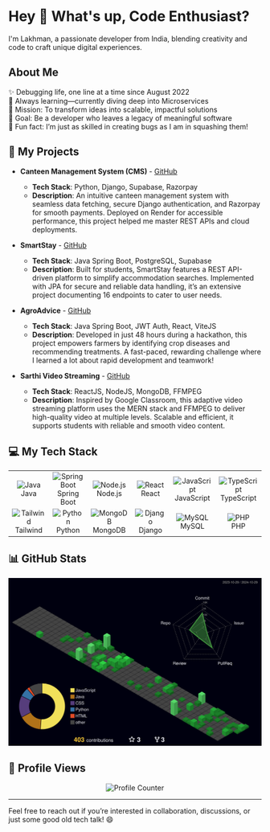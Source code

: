<h1 align="left">Hey 👋 What's up, Code Enthusiast?</h1>
<p align="left">I'm Lakhman, a passionate developer from India, blending creativity and code to craft unique digital experiences.</p>

<h2 align="left">About Me</h2>
<p align="left">
✨ Debugging life, one line at a time since August 2022<br>
🌱 Always learning—currently diving deep into Microservices<br>
🚀 Mission: To transform ideas into scalable, impactful solutions<br>
🎯 Goal: Be a developer who leaves a legacy of meaningful software<br>
🤹 Fun fact: I’m just as skilled in creating bugs as I am in squashing them!</p>

<h2 align="left">🚀 My Projects</h2>

- **Canteen Management System (CMS)** - [GitHub](https://github.com/lakhman108/Canteen.git)
  - **Tech Stack**: Python, Django, Supabase, Razorpay
  - **Description**: An intuitive canteen management system with seamless data fetching, secure Django authentication, and Razorpay for smooth payments. Deployed on Render for accessible performance, this project helped me master REST APIs and cloud deployments.

- **SmartStay** - [GitHub](https://github.com/lakhman108/smartstay.git)
  - **Tech Stack**: Java Spring Boot, PostgreSQL, Supabase
  - **Description**: Built for students, SmartStay features a REST API-driven platform to simplify accommodation searches. Implemented with JPA for secure and reliable data handling, it’s an extensive project documenting 16 endpoints to cater to user needs.

- **AgroAdvice** - [GitHub](https://github.com/lakhman108/AgriHackout.git)
  - **Tech Stack**: Java Spring Boot, JWT Auth, React, ViteJS
  - **Description**: Developed in just 48 hours during a hackathon, this project empowers farmers by identifying crop diseases and recommending treatments. A fast-paced, rewarding challenge where I learned a lot about rapid development and teamwork!

- **Sarthi Video Streaming** - [GitHub](https://github.com/lakhman108/sarthi.git)
  - **Tech Stack**: ReactJS, NodeJS, MongoDB, FFMPEG
  - **Description**: Inspired by Google Classroom, this adaptive video streaming platform uses the MERN stack and FFMPEG to deliver high-quality video at multiple levels. Scalable and efficient, it supports students with reliable and smooth video content.

<h2 align="left">💻 My Tech Stack</h2>

<table align="center">
  <tr>
    <td align="center" width="90"><img src="https://techstack-generator.vercel.app/java-icon.svg" width="45" alt="Java"/><br>Java</td>
    <td align="center" width="90"><img src="https://skillicons.dev/icons?i=spring" width="45" alt="Spring Boot"/><br>Spring Boot</td>
    <td align="center" width="90"><img src="https://skillicons.dev/icons?i=nodejs" width="45" alt="Node.js"/><br>Node.js</td>
    <td align="center" width="90"><img src="https://techstack-generator.vercel.app/react-icon.svg" width="45" alt="React"/><br>React</td>
    <td align="center" width="90"><img src="https://techstack-generator.vercel.app/js-icon.svg" width="45" alt="JavaScript"/><br>JavaScript</td>
    <td align="center" width="90"><img src="https://techstack-generator.vercel.app/ts-icon.svg" width="45" alt="TypeScript"/><br>TypeScript</td>
  </tr>
  <tr>
    <td align="center" width="90"><img src="https://skillicons.dev/icons?i=tailwind" width="45" alt="Tailwind"/><br>Tailwind</td>
    <td align="center" width="90"><img src="https://techstack-generator.vercel.app/python-icon.svg" width="45" alt="Python"/><br>Python</td>
    <td align="center" width="90"><img src="https://skillicons.dev/icons?i=mongodb" width="45" alt="MongoDB"/><br>MongoDB</td>
    <td align="center" width="90"><img src="https://techstack-generator.vercel.app/django-icon.svg" width="45" alt="Django"/><br>Django</td>
    <td align="center" width="90"><img src="https://techstack-generator.vercel.app/mysql-icon.svg" width="45" alt="MySQL"/><br>MySQL</td>
    <td align="center" width="90"><img src="https://skillicons.dev/icons?i=php" width="45" alt="PHP"/><br>PHP</td>
  </tr>
</table>

## 📊 GitHub Stats

<div align="center">
  <img src="./profile-3d-contrib/profile-night-green.svg" width="650" alt="GitHub Contribution Stats"/>
</div>

## 👀 Profile Views

<div align="center">
  <img src="https://profile-counter.glitch.me/lakhman108/count.svg?" alt="Profile Counter"/>
</div>

---

Feel free to reach out if you’re interested in collaboration, discussions, or just some good old tech talk! 😄
